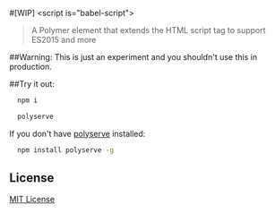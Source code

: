 #[WIP] &lt;script is="babel-script"&gt;
> A Polymer element that extends the HTML script tag to support ES2015 and more

##Warning:
This is just an experiment and you shouldn't use this in production.

##Try it out:
```bash
  npm i
```

```bash
  polyserve
```

If you don't have [polyserve](https://github.com/PolymerLabs/polyserve) installed:
```bash
  npm install polyserve -g
```

## License

[MIT License](http://opensource.org/licenses/MIT)
